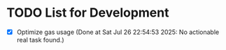 # TODO List for Development

- [x] Optimize gas usage  (Done at Sat Jul 26 22:54:53 2025: No actionable real task found.)